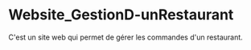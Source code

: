 # Website_GestionD-unRestaurant
C'est un site web qui permet de gérer les commandes d'un restaurant.
